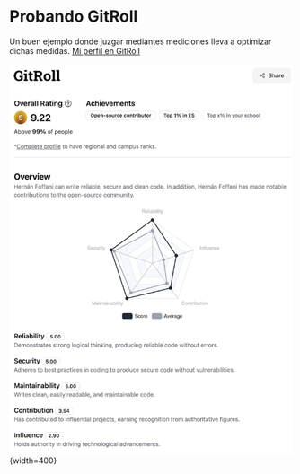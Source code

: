 # Probando GitRoll

Un buen ejemplo donde juzgar mediantes mediciones lleva a optimizar dichas medidas.
[Mi perfil en GitRoll](https://gitroll.io/api/badges/profiles/v1/u0jJ51OIDEMakT31yv6Sk9zWJbeD3)

!["Perfil GitRoll"](/images/2024-06-15-gitroll-medium.png){width=400}



